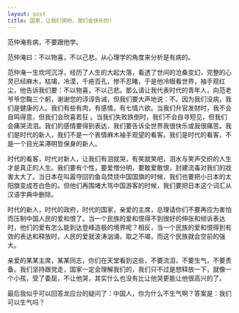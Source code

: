 ```yaml
---
layout: post
title: 国家，让我们哭吧，我们会快乐的!
---
```


范仲淹有病，不要跟他学。

范仲淹曰：不以物喜，不以己悲。从心理学的角度来分析是有病的。

范仲淹一生坎坷沉浮，经历了人生的大起大落，看透了世间的沧桑变幻，完整的心灵已经麻木，枯竭，冷漠，千疮百孔，惨不忍睹，于是他冷眼看世界，袖手观红尘，他告诉我们要：不以物喜，不以己悲。那么请让我代表时代的青年人，向范老爷爷您鞠三个躬，谢谢您的谆谆告诫，但我们要大声地说：不。因为我们没病，我们是健康的人。我们有些有肉，有感情，有七情六欲。当我们升官发财时，我不会自鸣得意，但我们会欣喜若狂 。当我们失败跌倒时，我们不会自寻短见，但我们会痛哭流泪。我们的感情要得到表达，我们要告诉全世界我很快乐或我很痛苦。我们是时代的新人，我们不是一个表情麻木袖手观望的看客。我们是时代的看客，不是一个目光呆滞明哲保身的新人。

时代的看客，时代对新人，让我们有泪就哭，有笑就笑吧，泪水与笑声交织的人生才是真正的人生。我们要有个性，要爱憎分明，要敢爱敢恨，封建流毒对我们的戕害太大了。当日本在叫嚣夺回钓鱼岛焚烧中国国旗的时候，我们也要把小日本的太阳旗变成苍白色的。但他们再围堵大骂中国游客的时候，我们要把日本这个词汇从汉语字典中删除。

时代的新人，时代的政府，时代的国家，亲爱的主席，总理请你们不要再应为害怕而压制中国人民的爱和恨了。当一个民族的爱和恨得不到很好的伸张和倾诉表达时，他们的爱有怎么能到达登峰造极的境界呢？相反，当一个民族的爱和恨得到有效的表达和释放时，人民的爱就波涛汹涌，取之不竭，而这个民族就会空前的强大。

亲爱的某某主席，某某同志，你们在天堂看到这些，不要流泪，不要生气，不要责备。我们坚持跟党走，国家一定会理解我们的，我们只不过是想释放一下，就像一个小孩，受了委屈，不让他哭，其实什么也没有比让他哭更能让他很高兴的了。

最后我似乎可以回答龙应台的疑问了：中国人，你为什么不生气啊？答案是：我们可以生气吗？
